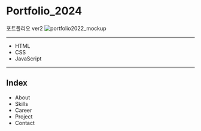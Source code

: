 # Portfolio_2024
포트폴리오 ver2
![portfolio2022_mockup](https://user-images.githubusercontent.com/86407453/189721203-fa8c238f-c057-4e67-b4e7-556bb75cc3a0.png)

---
- HTML
- CSS
- JavaScript

---

## Index
- About
- Skills
- Career
- Project
- Contact


